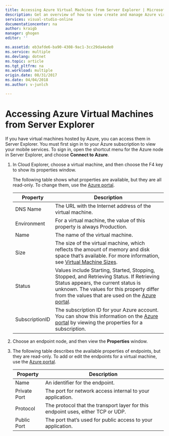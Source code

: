 ```yaml
---
title: Accessing Azure Virtual Machines from Server Explorer | Microsoft Docs
description: Get an overview of how to view create and manage Azure virtual machines (VMs) in Server Explorer in Visual Studio.
services: visual-studio-online
documentationcenter: na
author: kraigb
manager: ghogen
editor: ''

ms.assetid: eb3afde6-ba90-4308-9ac1-3cc29da4ede0
ms.service: multiple
ms.devlang: dotnet
ms.topic: article
ms.tgt_pltfrm: na
ms.workload: multiple
origin.date: 08/31/2017
ms.date: 04/04/2018
ms.author: v-junlch

---
```

# Accessing Azure Virtual Machines from Server Explorer

If you have virtual machines hosted by Azure, you can access them in Server Explorer. You must first sign in to your Azure subscription to view your mobile services. To sign in, open the shortcut menu for the Azure node in Server Explorer, and choose **Connect to Azure**.

1. In Cloud Explorer, choose a virtual machine, and then choose the F4 key to show its properties window.

    The following table shows what properties are available, but they are all read-only. To change them, use the [Azure portal](https://portal.azure.cn).

   | Property | Description |
   | --- | --- |
   | DNS Name |The URL with the Internet address of the virtual machine. |
   | Environment |For a virtual machine, the value of this property is always Production. |
   | Name |The name of the virtual machine. |
   | Size |The size of the virtual machine, which reflects the amount of memory and disk space that’s available. For more information, see [Virtual Machine Sizes](/cloud-services/cloud-services-sizes-specs). |
   | Status |Values include Starting, Started, Stopping, Stopped, and Retrieving Status. If Retrieving Status appears, the current status is unknown. The values for this property differ from the values that are used on the [Azure portal](https://portal.azure.cn). |
   | SubscriptionID |The subscription ID for your Azure account. You can show this information on the [Azure portal](https://portal.azure.cn) by viewing the properties for a subscription. |
2. Choose an endpoint node, and then view the **Properties** window.
3. The following table describes the available properties of endpoints, but they are read-only. To add or edit the endpoints for a virtual machine, use the [Azure portal](https://portal.azure.cn). 

   | Property | Description |
   | --- | --- |
   | Name |An identifier for the endpoint. |
   | Private Port |The port for network access internal to your application. |
   | Protocol |The protocol that the transport layer for this endpoint uses, either TCP or UDP. |
   | Public Port |The port that’s used for public access to your application. |

<!--Update_Description: wording update-->
